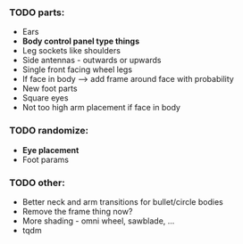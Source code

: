 ### TODO parts:
- Ears
- **Body control panel type things**
- Leg sockets like shoulders
- Side antennas - outwards or upwards
- Single front facing wheel legs
- If face in body --> add frame around face with probability
- New foot parts
- Square eyes
- Not too high arm placement if face in body

### TODO randomize:
- **Eye placement**
- Foot params

### TODO other:
- Better neck and arm transitions for bullet/circle bodies
- Remove the frame thing now?
- More shading - omni wheel, sawblade, ...
- tqdm
